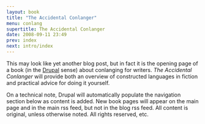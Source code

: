 ```yaml
---
layout: book
title: "The Accidental Conlanger"
menu: conlang
supertitle: The Accidental Conlanger
date: 2008-09-11 23:49
prev: index
next: intro/index
---
```

This may look like yet another blog post, but in fact it is the opening page of a book (in the [Drupal](http://drupal.org/node/284) sense) about conlanging for writers.  *The Accidental Conlanger* will provide both an overview of constructed languages in fiction and practical advice for doing it yourself.

On a technical note, Drupal will automatically populate the navigation section below as content is added.  New book pages will appear on the main page and in the main rss feed, but not in the blog rss feed.  All content is original, unless otherwise noted.  All rights reserved, etc.  